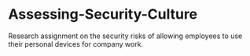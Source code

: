 # Assessing-Security-Culture
Research assignment on the security risks of allowing employees to use their personal devices for company work.
